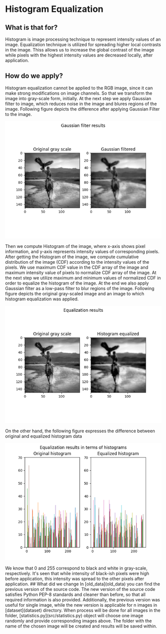 # Histogram Equalization
## What is that for?
Histogram is image processing technique to represent intensity values of an image. Equalization technique is utilized for spreading higher local contrasts in the image.
Thiss allows us to increase the global contrast of the image while pixels with the highest intensity values are decreased locally, after application.
## How do we apply?
Histogram equalization cannot be applied to the RGB image, since it can make strong modifications on image channels. So that we transform the image into gray-scale form, initially. At the next step we apply Gaussian filter to image, which reduces noise in the image and blures regions of the image. Following figure depicts the difference after applying Gaussian Filter to the image.
<p align="center">
<img src="examples_dir/eagleHorse.jpg/gaussian.png" >
</p>
Then we compute Histogram of the image, where x-axis shows pixel information, and y-axis represents intensity values of corresponding pixels. After getting the Histogram of the image, we compute cumulative distribution of the image (CDF) according to the intensity values of the pixels. We use maximum CDF value in the CDF array of the image and maximum intensity value of pixels to normalize CDF array of the image. At the next step we utilize maximum and minimum values of normalized CDF in order to equalize the histogram of the image. At the end we also apply Gaussian filter as a low-pass filter to blur regions of the image. Following figure depicts the original gray-scaled image and an image to which histogram equalization was applied.
<p align="center">
<img src="examples_dir/eagleHorse.jpg/equalized.png" >
</p>
On the other hand, the following figure expresses the difference between original and equalized histogram data
<p align="center">
<img src="examples_dir/eagleHorse.jpg/histograms.png" >
</p>
We know that 0 and 255 correspond to black and white in gray-scale, respectively. It's seen that while intensity of black-ish pixels were high before application, this intensity was spread to the other pixels after application.
## What did we change
In [old_data](old_data) you can find the previous version of the source code. The new version of the source code satisfies Python PEP-8 standards and cleaner than before, so that all required information is also provided. Additionally, the previous version was useful for single image, while the new version is applicable for n images in [dataset](dataset) directory. When process will be done for all images in the folder, [statistics.py](src/statistics.py) object will choose one image randomly and provide corresponding images above. The folder with the name of the chosen image will be created and results will be saved within.
